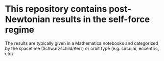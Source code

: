 # This repository contains post-Newtonian results in the self-force regime

The results are typically given in a Mathematica notebooks and categorized by the spacetime (Schwarzschild/Kerr) or orbit type (e.g. circular, eccentric, etc)